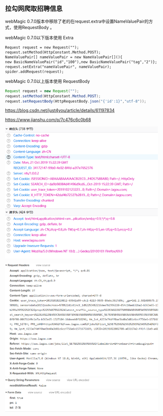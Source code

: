 ## 拉勾网爬取招聘信息

webMagic 0.7.0版本中移除了老的在request.extra中设置NameValuePair的方式，使用RequestBody 。

webMagic 0.7.0以下版本使用 Extra

    Request request = new Request("");
    request.setMethod(HttpConstant.Method.POST);
    NameValuePair[] nameValuePair = new NameValuePair[](){
    new BasicNameValuePair("id","100"),new BasicNameValuePair("tag","2")};
    request.setExtra("nameValuePair", nameValuePair);
    spider.addRequest(request);
webMagic 0.7.0以上版本使用 RequestBody

```java
Request request = new Request("");
request.setMethod(HttpConstant.Method.POST);
request.setRequestBody(HttpRequestBody.json("{'id':1}","utf-8"));
```

https://blog.csdn.net/just4you/article/details/61197834

https://www.jianshu.com/p/7c476c6c0b68

![拉勾网搜索地址并设置Cookie](../../images/2.2拉勾网搜索地址并设置Cookie.png)

![拉勾网工作岗位请求](../../images/2.2拉勾网工作岗位请求.png)